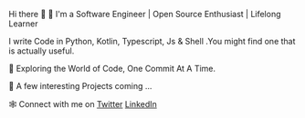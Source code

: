 Hi there 👋  🚀  I'm a Software Engineer | Open Source Enthusiast | Lifelong Learner 


I write Code in Python, Kotlin, Typescript, Js & Shell .You might find one that is actually useful.


🌟  Exploring the World of Code, One Commit At A Time.


👀  A few interesting Projects coming ...


🕸 Connect with me on [Twitter](https://twitter.com/briankeny_) [LinkedIn](https://www.linkedin.com/in/brian-kipkemboi-aa949419a)
